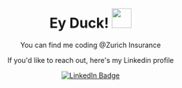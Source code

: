 <div id="header" align="center">

<h1>
  Ey Duck!
  <img src="https://cdn-icons-png.flaticon.com/512/2636/2636434.png" width="40px"/>
</h1>
 
  
<div id="badges">
<p>You can find me coding @Zurich Insurance</p>
<p>If you'd like to reach out, here's my Linkedin profile</p>
  <a href="https://www.linkedin.com/in/ana-salamanca-montero/">
    <img src="https://img.shields.io/badge/LinkedIn-blue?style=for-the-badge&logo=linkedin&logoColor=white" alt="LinkedIn Badge"/>
  </a>
</div>



</div>
